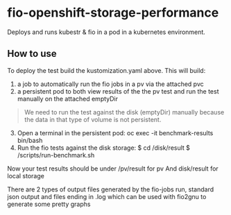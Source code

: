 # fio-openshift-storage-performance
Deploys and runs kubestr & fio in a pod in a kubernetes environment. 

## How to use
To deploy the test build the kustomization.yaml above. This will build:
1. a job to automatically run the fio jobs in a pv via the attached pvc
2. a persistent pod to both view results of the the pv test and run the test manually on the attached emptyDir
> We need to run the test against the disk (emptyDir) manually because the data in that type of volume is not persistent. 
3. Open a terminal in the persistent pod:
	oc exec -it benchmark-results bin/bash
4. Run the fio tests against the disk storage:
	$ cd /disk/result
	$ /scripts/run-benchmark.sh

Now your test results should be under /pv/result for pv
And disk/result for local storage

There are 2 types of output files generated by the fio-jobs run, standard json output and files ending in .log which can be used with fio2gnu to generate some pretty graphs
 